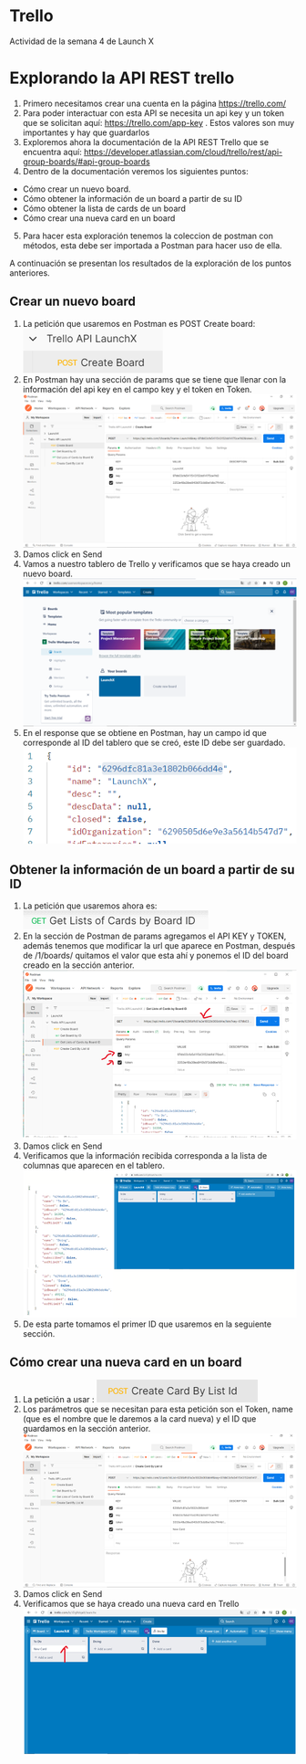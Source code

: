 # Trello
Actividad de la semana 4 de Launch X

# Explorando la API REST trello
1) Primero necesitamos crear una cuenta en la página  https://trello.com/
2) Para poder interactuar con esta API se necesita un api key y un token que se solicitan aquí: https://trello.com/app-key . Estos valores son muy importantes y hay que guardarlos
3) Exploremos ahora la documentación de la API REST Trello que se encuentra aquí: https://developer.atlassian.com/cloud/trello/rest/api-group-boards/#api-group-boards
4) Dentro de la documentación veremos los siguientes puntos:
- Cómo crear un nuevo board.
- Cómo obtener la información de un board a partir de su ID
- Cómo obtener la lista de cards de un board
- Cómo crear una nueva card en un board
5) Para hacer esta exploración tenemos la coleccion de postman con métodos, esta debe ser importada a Postman para hacer uso de ella.

A continuación se presentan los resultados de la exploración de los puntos anteriores.

## Crear un nuevo board
1) La petición que usaremos en Postman es POST Create board:  
![image](https://github.com/CeViMu/Trello/blob/main/images/CreateBoard.png)
2) En Postman hay una sección de params que se tiene que llenar con la información del api key en el campo key y el token en Token.  
![image](https://github.com/CeViMu/Trello/blob/main/images/params.png)
3) Damos click en Send  
4) Vamos a nuestro tablero de Trello y verificamos que se haya creado un nuevo board.  
![image](https://github.com/CeViMu/Trello/blob/main/images/newboard.png)
5) En el response que se obtiene en Postman, hay un campo id que corresponde al ID del tablero que se creó, este ID debe ser guardado.  
![image](https://github.com/CeViMu/Trello/blob/main/images/id.png)

## Obtener la información de un board a partir de su ID
1) La petición que usaremos ahora es:
![image](https://github.com/CeViMu/Trello/blob/main/images/getList.png)
2) En la sección de Postman de params agregamos el API KEY y TOKEN, además tenemos que modificar la url que aparece en Postman, después de /1/boards/ quitamos el valor que esta ahí y ponemos el ID del board creado en la sección anterior.
![image](https://github.com/CeViMu/Trello/blob/main/images/GetListIm.png)
3) Damos click en Send
4) Verificamos que la información recibida corresponda a la lista de columnas que aparecen en el tablero.
![image](https://github.com/CeViMu/Trello/blob/main/images/ListCol.png)
5) De esta parte tomamos el primer ID que usaremos en la seguiente sección.

## Cómo crear una nueva card en un board
1) La petición a usar : 
![image](https://github.com/CeViMu/Trello/blob/main/images/CreateCard.png)
2) Los parámetros que se necesitan para esta petición son el Token, name (que es el nombre que le daremos a la card nueva) y el ID que guardamos en la sección anterior.
![image](https://github.com/CeViMu/Trello/blob/main/images/CardByID.png)
3) Damos click en Send
4) Verificamos que se haya creado una nueva card en Trello
![image](https://github.com/CeViMu/Trello/blob/main/images/newcard.png)
